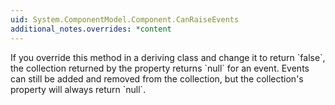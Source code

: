```yaml
---
uid: System.ComponentModel.Component.CanRaiseEvents
additional_notes.overrides: *content
---
```


<p>If you override this method in a deriving class and change it to return `false`, the <xref href="System.ComponentModel.EventHandlerList"></xref> collection returned by the <xref href="System.ComponentModel.Component.Events"></xref> property returns `null` for an event. Events can still be added and removed from the collection, but the collection's <xref href="System.ComponentModel.EventHandlerList.Item(System.Object)"></xref> property will always return `null`.</p>



